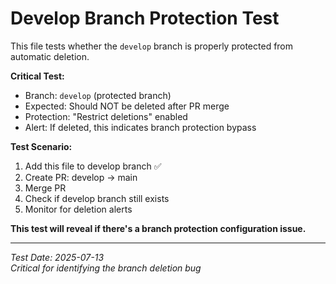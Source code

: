 # Develop Branch Protection Test

This file tests whether the `develop` branch is properly protected from automatic deletion.

**Critical Test:**
- Branch: `develop` (protected branch)
- Expected: Should NOT be deleted after PR merge
- Protection: "Restrict deletions" enabled
- Alert: If deleted, this indicates branch protection bypass

**Test Scenario:**
1. Add this file to develop branch ✅
2. Create PR: develop → main
3. Merge PR
4. Check if develop branch still exists
5. Monitor for deletion alerts

**This test will reveal if there's a branch protection configuration issue.**

---
*Test Date: 2025-07-13*  
*Critical for identifying the branch deletion bug*
